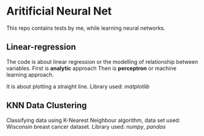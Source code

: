 # Aritificial Neural Net

This repo contains tests by me, while learning neural networks.

## Linear-regression
The code is about linear regression or the modelling of relationship between variables.
First is **analytic** approach
Then is **perceptron** or machine learning approach.

It is about plotting a straight line.
Library used: *matplotlib*

## KNN Data Clustering
Classifying data using K-Nearest Neighbour algorithm, data set used: Wisconsin breast cancer dataset.
Library used: *numpy*,
              *pandas*
